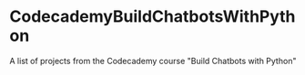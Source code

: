 # CodecademyBuildChatbotsWithPython

A list of projects from the Codecademy course "Build Chatbots with Python"
